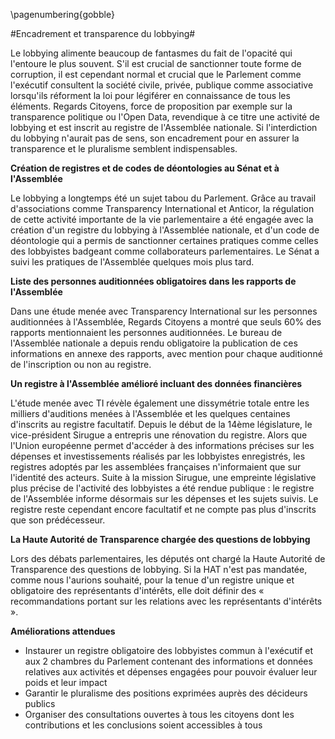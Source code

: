 \pagenumbering{gobble}

#Encadrement et transparence du lobbying#

Le lobbying alimente beaucoup de fantasmes du fait de l'opacité qui l'entoure le plus souvent. S'il est crucial de sanctionner toute forme de corruption, il est cependant normal et crucial que le Parlement comme l'exécutif consultent la société civile, privée, publique comme associative lorsqu'ils réforment la loi pour légiférer en connaissance de tous les éléments. Regards Citoyens, force de proposition par exemple sur la transparence politique ou l'Open Data, revendique à ce titre une activité de lobbying et est inscrit au registre de l'Assemblée nationale. Si l'interdiction du lobbying n'aurait pas de sens, son encadrement pour en assurer la transparence et le pluralisme semblent indispensables.

**Création de registres et de codes de déontologies au Sénat et à l'Assemblée**

Le lobbying a longtemps été un sujet tabou du Parlement. Grâce au travail d'associations comme Transparency International et Anticor, la régulation de cette activité importante de la vie parlementaire a été engagée avec la création d'un registre du lobbying à l'Assemblée nationale, et d'un code de déontologie qui a permis de sanctionner certaines pratiques comme celles des lobbyistes badgeant comme collaborateurs parlementaires. Le Sénat a suivi les pratiques de l'Assemblée quelques mois plus tard. 

**Liste des personnes auditionnées obligatoires dans les rapports de l'Assemblée**

Dans une étude menée avec Transparency International sur les personnes auditionnées à l'Assemblée, Regards Citoyens a montré que seuls 60% des rapports mentionnaient les personnes auditionnées. Le bureau de l'Assemblée nationale a depuis rendu obligatoire la publication de ces informations en annexe des rapports, avec mention pour chaque auditionné de l'inscription ou non au registre.

**Un registre à l'Assemblée amélioré incluant des données financières**

L'étude menée avec TI révèle également une dissymétrie totale entre les milliers d'auditions menées à l'Assemblée et les quelques centaines d'inscrits au registre facultatif. Depuis le début de la 14ème législature, le vice-président Sirugue a entrepris une rénovation du registre. Alors que l'Union européenne permet d'accéder à des informations précises sur les dépenses et investissements réalisés par les lobbyistes enregistrés, les registres adoptés par les assemblées françaises n'informaient que sur l'identité des acteurs. Suite à la mission Sirugue, une empreinte législative plus précise de l'activité des lobbyistes a été rendue publique : le registre de l'Assemblée informe désormais sur les dépenses et les sujets suivis. Le registre reste cependant encore  facultatif et  ne compte pas plus  d'inscrits que son prédécesseur.

**La Haute Autorité de Transparence chargée des questions de lobbying**

Lors des débats parlementaires, les députés ont chargé la Haute Autorité de Transparence des questions de lobbying. Si la HAT n'est pas mandatée, comme nous l'aurions souhaité, pour la tenue d'un registre unique et obligatoire des représentants d'intérêts, elle doit définir des « recommandations portant sur les relations avec les représentants d'intérêts ».

**Améliorations attendues**

- Instaurer un registre obligatoire des lobbyistes commun à l'exécutif et aux 2 chambres du Parlement contenant des informations et données relatives aux activités et dépenses engagées pour pouvoir évaluer leur poids et leur impact
- Garantir le pluralisme des positions exprimées auprès des décideurs publics
- Organiser des consultations ouvertes à tous les citoyens dont les contributions et les conclusions soient accessibles à tous

